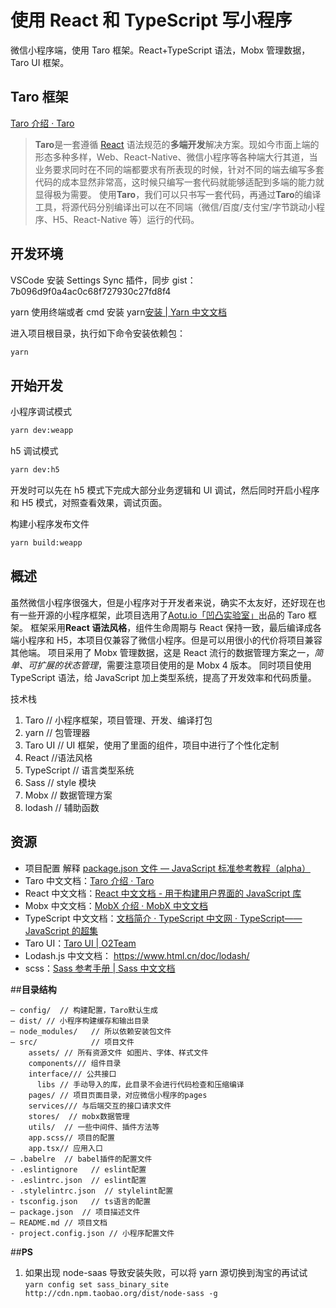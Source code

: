 # 使用 React 和 TypeScript 写小程序

微信小程序端，使用 Taro 框架。React+TypeScript 语法，Mobx 管理数据，Taro UI 框架。

## Taro 框架

[Taro 介绍 · Taro](https://nervjs.github.io/taro/docs/README.html)

> **Taro**是一套遵循 [React](https://reactjs.org/) 语法规范的**多端开发**解决方案。现如今市面上端的形态多种多样，Web、React-Native、微信小程序等各种端大行其道，当业务要求同时在不同的端都要求有所表现的时候，针对不同的端去编写多套代码的成本显然非常高，这时候只编写一套代码就能够适配到多端的能力就显得极为需要。
> 使用**Taro**，我们可以只书写一套代码，再通过**Taro**的编译工具，将源代码分别编译出可以在不同端（微信/百度/支付宝/字节跳动小程序、H5、React-Native 等）运行的代码。

## 开发环境

VSCode 安装 Settings Sync 插件，同步 gist：7b096d9f0a4ac0c68f727930c27fd8f4

yarn
使用终端或者 cmd 安装 yarn[安装 | Yarn 中文文档](https://yarn.bootcss.com/docs/install/#mac-stable)

进入项目根目录，执行如下命令安装依赖包：

```sh
yarn
```

## 开始开发

小程序调试模式

```sh
yarn dev:weapp
```

h5 调试模式

```sh
yarn dev:h5
```

开发时可以先在 h5 模式下完成大部分业务逻辑和 UI 调试，然后同时开启小程序和 H5 模式，对照查看效果，调试页面。

构建小程序发布文件

```sh
yarn build:weapp
```

## 概述

虽然微信小程序很强大，但是小程序对于开发者来说，确实不太友好，还好现在也有一些开源的小程序框架，此项目选用了[Aotu.io「凹凸实验室」](https://aotu.io/)出品的 Taro 框架。
框架采用**React 语法风格**，组件生命周期与 React 保持一致，最后编译成各端小程序和 H5，本项目仅兼容了微信小程序。但是可以用很小的代价将项目兼容其他端。
项目采用了 Mobx 管理数据，这是 React 流行的数据管理方案之一，_简单、可扩展的状态管理_，需要注意项目使用的是 Mobx 4 版本。
同时项目使用 TypeScript 语法，给 JavaScript 加上类型系统，提高了开发效率和代码质量。

技术栈

1.  Taro // 小程序框架，项目管理、开发、编译打包
2.  yarn // 包管理器
3.  Taro UI // UI 框架，使用了里面的组件，项目中进行了个性化定制
4.  React //语法风格
5.  TypeScript // 语言类型系统
6.  Sass // style 模块
7.  Mobx // 数据管理方案
8.  lodash // 辅助函数

## 资源

- 项目配置 解释 [package.json 文件 — JavaScript 标准参考教程（alpha）](http://javascript.ruanyifeng.com/nodejs/packagejson.html)
- Taro 中文文档：[Taro 介绍 · Taro](https://nervjs.github.io/taro/docs/README.html)
- React 中文文档：[React 中文文档 - 用于构建用户界面的 JavaScript 库](https://react.docschina.org/)
- Mobx 中文文档：[MobX 介绍 · MobX 中文文档](https://cn.mobx.js.org/)
- TypeScript 中文文档：[文档简介 · TypeScript 中文网 · TypeScript——JavaScript 的超集](https://www.tslang.cn/docs/home.html)
- Taro UI：[Taro UI | O2Team](https://taro-ui.aotu.io/#/)
- Lodash.js 中文文档： https://www.html.cn/doc/lodash/
- scss：[Sass 参考手册 | Sass 中文文档](http://sass.bootcss.com/docs/sass-reference/)

##**目录结构**

```
— config/  // 构建配置，Taro默认生成
— dist/ // 小程序构建缓存和输出目录
— node_modules/   // 所以依赖安装包文件
— src/            // 项目文件
    assets/ // 所有资源文件 如图片、字体、样式文件
    components/// 组件目录
    interface/// 公共接口
	  libs // 手动导入的库，此目录不会进行代码检查和压缩编译
    pages/ // 项目页面目录，对应微信小程序的pages
    services/// 与后端交互的接口请求文件
    stores/  // mobx数据管理
    utils/  // 一些中间件、插件方法等
    app.scss// 项目的配置
    app.tsx// 应用入口
— .babelre  // babel插件的配置文件
- .eslintignore   // eslint配置
- .eslintrc.json  // eslint配置
- .stylelintrc.json  // stylelint配置
- tsconfig.json   // ts语言的配置
— package.json  // 项目描述文件
— README.md // 项目文档
- project.config.json // 小程序配置文件
```

##**PS**

1.  如果出现 node-saas 导致安装失败，可以将 yarn 源切换到淘宝的再试试 `yarn config set sass_binary_site http://cdn.npm.taobao.org/dist/node-sass -g`
